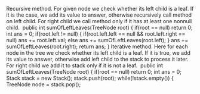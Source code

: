 Recursive method. For given node we check whether its left child is a leaf. If it is the case, we add its value to answer, otherwise recursively call method on left child. For right child we call method only if it has at least one nonnull child.
​
public int sumOfLeftLeaves(TreeNode root) {
if(root == null) return 0;
int ans = 0;
if(root.left != null) {
if(root.left.left == null && root.left.right == null) ans += root.left.val;
else ans += sumOfLeftLeaves(root.left);
}
ans += sumOfLeftLeaves(root.right);
return ans;
}
Iterative method. Here for each node in the tree we check whether its left child is a leaf. If it is true, we add its value to answer, otherwise add left child to the stack to process it later. For right child we add it to stack only if it is not a leaf.
​
public int sumOfLeftLeaves(TreeNode root) {
if(root == null) return 0;
int ans = 0;
Stack<TreeNode> stack = new Stack<TreeNode>();
stack.push(root);
while(!stack.empty()) {
TreeNode node = stack.pop();